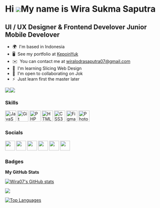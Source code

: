Hi ![](https://user-images.githubusercontent.com/18350557/176309783-0785949b-9127-417c-8b55-ab5a4333674e.gif)My name is Wira Sukma Saputra
==========================================================================================================================================

UI / UX Designer & Frontend Develover 
Junior Mobile Develover
----------------

* 🌍  I'm based in Indonesia
* 🖥️  See my portfolio at [KepoinYuk](http://https://wira07.github.io/)
* ✉️  You can contact me at [wiralodrasaputra07@gmail.com](mailto:wiralodrasaputra07@gmail.com)
* 🧠  I'm learning Slicing Web Design
* 🤝  I'm open to collaborating on Jok
* ⚡  Just learn first the master later

<a href="https://www.github.com/Wira07" target="_blank" rel="noreferrer"><img
src="https://img.shields.io/github/followers/Wira07?logo=github&style=for-the-badge&color=0891b2&labelColor=171717" /></a><a href="https://www.twitter.com/Wiralodra07" target="_blank" rel="noreferrer"><img
src="https://img.shields.io/twitter/follow/Wiralodra07?logo=twitter&style=for-the-badge&color=0891b2&labelColor=171717"
/></a>

### Skills


<p align="left">
<a href="https://developer.mozilla.org/en-US/docs/Web/JavaScript" target="_blank" rel="noreferrer"><img src="https://raw.githubusercontent.com/danielcranney/readme-generator/main/public/icons/skills/javascript-colored.svg" width="36" height="36" alt="JavaScript" /></a>
<a href="https://git-scm.com/" target="_blank" rel="noreferrer"><img src="https://raw.githubusercontent.com/danielcranney/readme-generator/main/public/icons/skills/git-colored.svg" width="36" height="36" alt="Git" /></a>
<a href="https://www.php.net/" target="_blank" rel="noreferrer"><img src="https://raw.githubusercontent.com/danielcranney/readme-generator/main/public/icons/skills/php-colored.svg" width="36" height="36" alt="PHP" /></a>
<a href="https://developer.mozilla.org/en-US/docs/Glossary/HTML5" target="_blank" rel="noreferrer"><img src="https://raw.githubusercontent.com/danielcranney/readme-generator/main/public/icons/skills/html5-colored.svg" width="36" height="36" alt="HTML5" /></a>
<a href="https://www.w3.org/TR/CSS/#css" target="_blank" rel="noreferrer"><img src="https://raw.githubusercontent.com/danielcranney/readme-generator/main/public/icons/skills/css3-colored.svg" width="36" height="36" alt="CSS3" /></a>
<a href="https://www.figma.com/" target="_blank" rel="noreferrer"><img src="https://raw.githubusercontent.com/danielcranney/readme-generator/main/public/icons/skills/figma-colored.svg" width="36" height="36" alt="Figma" /></a>
<a href="https://www.adobe.com/uk/products/photoshop.html" target="_blank" rel="noreferrer"><img src="https://raw.githubusercontent.com/danielcranney/readme-generator/main/public/icons/skills/photoshop-colored-dark.svg" width="36" height="36" alt="Photoshop" /></a>
</p>


### Socials

<p align="left"> <a href="https://www.dribbble.com/Wira07" target="_blank" rel="noreferrer"><img src="https://raw.githubusercontent.com/danielcranney/readme-generator/main/public/icons/socials/dribbble.svg" width="32" height="32" /></a> <a href="https://www.github.com/Wira07" target="_blank" rel="noreferrer"><img src="https://raw.githubusercontent.com/danielcranney/readme-generator/main/public/icons/socials/github-dark.svg" width="32" height="32" /></a> <a href="http://www.instagram.com/jawira_12" target="_blank" rel="noreferrer"><img src="https://raw.githubusercontent.com/danielcranney/readme-generator/main/public/icons/socials/instagram.svg" width="32" height="32" /></a> <a href="https://www.linkedin.com/in/wira-sukma-saputra-82a980214/" target="_blank" rel="noreferrer"><img src="https://raw.githubusercontent.com/danielcranney/readme-generator/main/public/icons/socials/linkedin.svg" width="32" height="32" /></a> <a href="https://www.twitter.com/Wiralodra07" target="_blank" rel="noreferrer"><img src="https://raw.githubusercontent.com/danielcranney/readme-generator/main/public/icons/socials/twitter.svg" width="32" height="32" /></a> <a href="https://www.youtube.com/@wirasukmasaputra7635" target="_blank" rel="noreferrer"><img src="https://raw.githubusercontent.com/danielcranney/readme-generator/main/public/icons/socials/youtube.svg" width="32" height="32" /></a></p>

### Badges

<b>My GitHub Stats</b>

<a href="http://www.github.com/Wira07"><img src="https://github-readme-stats.vercel.app/api?username=Wira07&show_icons=true&hide=&count_private=true&title_color=84cc16&text_color=ffffff&icon_color=0891b2&bg_color=171717&hide_border=true&show_icons=true" alt="Wira07's GitHub stats" /></a>

<a href="http://www.github.com/Wira07"><img src="https://github-readme-streak-stats.herokuapp.com/?user=Wira07&stroke=ffffff&background=171717&ring=84cc16&fire=84cc16&currStreakNum=ffffff&currStreakLabel=84cc16&sideNums=ffffff&sideLabels=ffffff&dates=ffffff&hide_border=true" /></a>

<a href="https://github.com/Wira07" align="left"><img src="https://github-readme-stats.vercel.app/api/top-langs/?username=Wira07&langs_count=10&title_color=84cc16&text_color=ffffff&icon_color=0891b2&bg_color=171717&hide_border=true&locale=en&custom_title=Top%20%Languages" alt="Top Languages" /></a>
